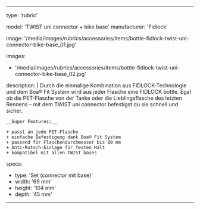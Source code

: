 ---

type: 'rubric'


model: 'TWIST uni connector + bike base'
manufacturer: 'Fidlock'

image: '/media/images/rubrics/accessories/items/bottle-fidlock-twist-uni-connector-bike-base_01.jpg'

images: 
  - '/media/images/rubrics/accessories/items/bottle-fidlock-twist-uni-connector-bike-base_02.jpg'

description: |
    Durch die einmalige Kombination aus FIDLOCK-Technologie und dem Boa® Fit System wird aus jeder Flasche eine FIDLOCK bottle. Egal ob die PET-Flasche von der Tanke oder die Lieblingsflasche des letzten Rennens – mit dem TWIST uni connector befestigst du sie schnell und sicher.

    __Super Features:__

    + passt an jede PET-Flasche 
    + einfache Befestigung dank Boa® Fit System 
    + passend für Flaschendurchmesser bis 80 mm 
    + Anti-Rutsch-Einlage für festen Halt 
    + kompatibel mit allen TWIST bases 
specs:
  - type: 'Set (connector mit base)'
  - width: '69 mm'
  - height: '104 mm'
  - depth: '45 mm'
---